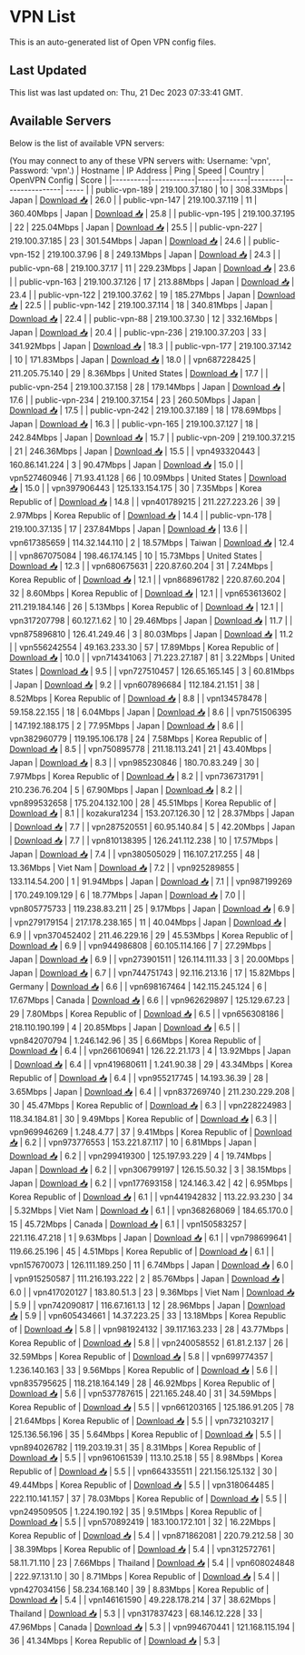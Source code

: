 # VPN List

This is an auto-generated list of Open VPN config files.

## Last Updated

This list was last updated on: Thu, 21 Dec 2023 07:33:41 GMT.

## Available Servers

Below is the list of available VPN servers:

(You may connect to any of these VPN servers with: Username: 'vpn', Password: 'vpn'.)
| Hostname | IP Address | Ping | Speed | Country | OpenVPN Config | Score |
|----------|------------|------|-------|---------|----------------| ----- |
| public-vpn-189 | 219.100.37.180 | 10 | 308.33Mbps | Japan | [Download 📥](./configs/server_0_JP.ovpn) | 26.0 |
| public-vpn-147 | 219.100.37.119 | 11 | 360.40Mbps | Japan | [Download 📥](./configs/server_1_JP.ovpn) | 25.8 |
| public-vpn-195 | 219.100.37.195 | 22 | 225.04Mbps | Japan | [Download 📥](./configs/server_2_JP.ovpn) | 25.5 |
| public-vpn-227 | 219.100.37.185 | 23 | 301.54Mbps | Japan | [Download 📥](./configs/server_3_JP.ovpn) | 24.6 |
| public-vpn-152 | 219.100.37.96 | 8 | 249.13Mbps | Japan | [Download 📥](./configs/server_4_JP.ovpn) | 24.3 |
| public-vpn-68 | 219.100.37.17 | 11 | 229.23Mbps | Japan | [Download 📥](./configs/server_5_JP.ovpn) | 23.6 |
| public-vpn-163 | 219.100.37.126 | 17 | 213.88Mbps | Japan | [Download 📥](./configs/server_6_JP.ovpn) | 23.4 |
| public-vpn-122 | 219.100.37.62 | 19 | 185.27Mbps | Japan | [Download 📥](./configs/server_7_JP.ovpn) | 22.5 |
| public-vpn-142 | 219.100.37.114 | 18 | 340.81Mbps | Japan | [Download 📥](./configs/server_8_JP.ovpn) | 22.4 |
| public-vpn-88 | 219.100.37.30 | 12 | 332.16Mbps | Japan | [Download 📥](./configs/server_9_JP.ovpn) | 20.4 |
| public-vpn-236 | 219.100.37.203 | 33 | 341.92Mbps | Japan | [Download 📥](./configs/server_10_JP.ovpn) | 18.3 |
| public-vpn-177 | 219.100.37.142 | 10 | 171.83Mbps | Japan | [Download 📥](./configs/server_11_JP.ovpn) | 18.0 |
| vpn687228425 | 211.205.75.140 | 29 | 8.36Mbps | United States | [Download 📥](./configs/server_12_US.ovpn) | 17.7 |
| public-vpn-254 | 219.100.37.158 | 28 | 179.14Mbps | Japan | [Download 📥](./configs/server_13_JP.ovpn) | 17.6 |
| public-vpn-234 | 219.100.37.154 | 23 | 260.50Mbps | Japan | [Download 📥](./configs/server_14_JP.ovpn) | 17.5 |
| public-vpn-242 | 219.100.37.189 | 18 | 178.69Mbps | Japan | [Download 📥](./configs/server_15_JP.ovpn) | 16.3 |
| public-vpn-165 | 219.100.37.127 | 18 | 242.84Mbps | Japan | [Download 📥](./configs/server_16_JP.ovpn) | 15.7 |
| public-vpn-209 | 219.100.37.215 | 21 | 246.36Mbps | Japan | [Download 📥](./configs/server_17_JP.ovpn) | 15.5 |
| vpn493320443 | 160.86.141.224 | 3 | 90.47Mbps | Japan | [Download 📥](./configs/server_18_JP.ovpn) | 15.0 |
| vpn527460946 | 71.93.41.128 | 66 | 10.09Mbps | United States | [Download 📥](./configs/server_19_US.ovpn) | 15.0 |
| vpn397906443 | 125.133.154.175 | 30 | 7.35Mbps | Korea Republic of | [Download 📥](./configs/server_20_KR.ovpn) | 14.8 |
| vpn401789215 | 211.227.223.26 | 39 | 2.97Mbps | Korea Republic of | [Download 📥](./configs/server_21_KR.ovpn) | 14.4 |
| public-vpn-178 | 219.100.37.135 | 17 | 237.84Mbps | Japan | [Download 📥](./configs/server_22_JP.ovpn) | 13.6 |
| vpn617385659 | 114.32.144.110 | 2 | 18.57Mbps | Taiwan | [Download 📥](./configs/server_23_TW.ovpn) | 12.4 |
| vpn867075084 | 198.46.174.145 | 10 | 15.73Mbps | United States | [Download 📥](./configs/server_24_US.ovpn) | 12.3 |
| vpn680675631 | 220.87.60.204 | 31 | 7.24Mbps | Korea Republic of | [Download 📥](./configs/server_25_KR.ovpn) | 12.1 |
| vpn868961782 | 220.87.60.204 | 32 | 8.60Mbps | Korea Republic of | [Download 📥](./configs/server_26_KR.ovpn) | 12.1 |
| vpn653613602 | 211.219.184.146 | 26 | 5.13Mbps | Korea Republic of | [Download 📥](./configs/server_27_KR.ovpn) | 12.1 |
| vpn317207798 | 60.127.1.62 | 10 | 29.46Mbps | Japan | [Download 📥](./configs/server_28_JP.ovpn) | 11.7 |
| vpn875896810 | 126.41.249.46 | 3 | 80.03Mbps | Japan | [Download 📥](./configs/server_29_JP.ovpn) | 11.2 |
| vpn556242554 | 49.163.233.30 | 57 | 17.89Mbps | Korea Republic of | [Download 📥](./configs/server_30_KR.ovpn) | 10.0 |
| vpn714341063 | 71.223.27.187 | 81 | 3.22Mbps | United States | [Download 📥](./configs/server_31_US.ovpn) | 9.5 |
| vpn727510457 | 126.65.165.145 | 3 | 60.81Mbps | Japan | [Download 📥](./configs/server_32_JP.ovpn) | 9.2 |
| vpn607896684 | 112.184.21.151 | 38 | 8.52Mbps | Korea Republic of | [Download 📥](./configs/server_33_KR.ovpn) | 8.8 |
| vpn134578478 | 59.158.22.155 | 18 | 6.04Mbps | Japan | [Download 📥](./configs/server_34_JP.ovpn) | 8.6 |
| vpn751506395 | 147.192.188.175 | 2 | 77.95Mbps | Japan | [Download 📥](./configs/server_35_JP.ovpn) | 8.6 |
| vpn382960779 | 119.195.106.178 | 24 | 7.58Mbps | Korea Republic of | [Download 📥](./configs/server_36_KR.ovpn) | 8.5 |
| vpn750895778 | 211.18.113.241 | 21 | 43.40Mbps | Japan | [Download 📥](./configs/server_37_JP.ovpn) | 8.3 |
| vpn985230846 | 180.70.83.249 | 30 | 7.97Mbps | Korea Republic of | [Download 📥](./configs/server_38_KR.ovpn) | 8.2 |
| vpn736731791 | 210.236.76.204 | 5 | 67.90Mbps | Japan | [Download 📥](./configs/server_39_JP.ovpn) | 8.2 |
| vpn899532658 | 175.204.132.100 | 28 | 45.51Mbps | Korea Republic of | [Download 📥](./configs/server_40_KR.ovpn) | 8.1 |
| kozakura1234 | 153.207.126.30 | 12 | 28.37Mbps | Japan | [Download 📥](./configs/server_41_JP.ovpn) | 7.7 |
| vpn287520551 | 60.95.140.84 | 5 | 42.20Mbps | Japan | [Download 📥](./configs/server_42_JP.ovpn) | 7.7 |
| vpn810138395 | 126.241.112.238 | 10 | 17.57Mbps | Japan | [Download 📥](./configs/server_43_JP.ovpn) | 7.4 |
| vpn380505029 | 116.107.217.255 | 48 | 13.36Mbps | Viet Nam | [Download 📥](./configs/server_44_VN.ovpn) | 7.2 |
| vpn925289855 | 133.114.54.200 | 1 | 91.94Mbps | Japan | [Download 📥](./configs/server_45_JP.ovpn) | 7.1 |
| vpn987199269 | 170.249.109.129 | 6 | 18.77Mbps | Japan | [Download 📥](./configs/server_46_JP.ovpn) | 7.0 |
| vpn805775733 | 119.238.83.211 | 25 | 9.17Mbps | Japan | [Download 📥](./configs/server_47_JP.ovpn) | 6.9 |
| vpn279179154 | 217.178.238.165 | 11 | 40.04Mbps | Japan | [Download 📥](./configs/server_48_JP.ovpn) | 6.9 |
| vpn370452402 | 211.46.229.16 | 29 | 45.53Mbps | Korea Republic of | [Download 📥](./configs/server_49_KR.ovpn) | 6.9 |
| vpn944986808 | 60.105.114.166 | 7 | 27.29Mbps | Japan | [Download 📥](./configs/server_50_JP.ovpn) | 6.9 |
| vpn273901511 | 126.114.111.33 | 3 | 20.00Mbps | Japan | [Download 📥](./configs/server_51_JP.ovpn) | 6.7 |
| vpn744751743 | 92.116.213.16 | 17 | 15.82Mbps | Germany | [Download 📥](./configs/server_52_DE.ovpn) | 6.6 |
| vpn698167464 | 142.115.245.124 | 6 | 17.67Mbps | Canada | [Download 📥](./configs/server_53_CA.ovpn) | 6.6 |
| vpn962629897 | 125.129.67.23 | 29 | 7.80Mbps | Korea Republic of | [Download 📥](./configs/server_54_KR.ovpn) | 6.5 |
| vpn656308186 | 218.110.190.199 | 4 | 20.85Mbps | Japan | [Download 📥](./configs/server_55_JP.ovpn) | 6.5 |
| vpn842070794 | 1.246.142.96 | 35 | 6.66Mbps | Korea Republic of | [Download 📥](./configs/server_56_KR.ovpn) | 6.4 |
| vpn266106941 | 126.22.21.173 | 4 | 13.92Mbps | Japan | [Download 📥](./configs/server_57_JP.ovpn) | 6.4 |
| vpn419680611 | 1.241.90.38 | 29 | 43.34Mbps | Korea Republic of | [Download 📥](./configs/server_58_KR.ovpn) | 6.4 |
| vpn955217745 | 14.193.36.39 | 28 | 3.65Mbps | Japan | [Download 📥](./configs/server_59_JP.ovpn) | 6.4 |
| vpn837269740 | 211.230.229.208 | 30 | 45.47Mbps | Korea Republic of | [Download 📥](./configs/server_60_KR.ovpn) | 6.3 |
| vpn228224983 | 118.34.184.81 | 30 | 9.49Mbps | Korea Republic of | [Download 📥](./configs/server_61_KR.ovpn) | 6.3 |
| vpn969946269 | 1.248.4.77 | 37 | 9.41Mbps | Korea Republic of | [Download 📥](./configs/server_62_KR.ovpn) | 6.2 |
| vpn973776553 | 153.221.87.117 | 10 | 6.81Mbps | Japan | [Download 📥](./configs/server_63_JP.ovpn) | 6.2 |
| vpn299419300 | 125.197.93.229 | 4 | 19.74Mbps | Japan | [Download 📥](./configs/server_64_JP.ovpn) | 6.2 |
| vpn306799197 | 126.15.50.32 | 3 | 38.15Mbps | Japan | [Download 📥](./configs/server_65_JP.ovpn) | 6.2 |
| vpn177693158 | 124.146.3.42 | 42 | 6.95Mbps | Korea Republic of | [Download 📥](./configs/server_66_KR.ovpn) | 6.1 |
| vpn441942832 | 113.22.93.230 | 34 | 5.32Mbps | Viet Nam | [Download 📥](./configs/server_67_VN.ovpn) | 6.1 |
| vpn368268069 | 184.65.170.0 | 15 | 45.72Mbps | Canada | [Download 📥](./configs/server_68_CA.ovpn) | 6.1 |
| vpn150583257 | 221.116.47.218 | 1 | 9.63Mbps | Japan | [Download 📥](./configs/server_69_JP.ovpn) | 6.1 |
| vpn798699641 | 119.66.25.196 | 45 | 4.51Mbps | Korea Republic of | [Download 📥](./configs/server_70_KR.ovpn) | 6.1 |
| vpn157670073 | 126.111.189.250 | 11 | 6.74Mbps | Japan | [Download 📥](./configs/server_71_JP.ovpn) | 6.0 |
| vpn915250587 | 111.216.193.222 | 2 | 85.76Mbps | Japan | [Download 📥](./configs/server_72_JP.ovpn) | 6.0 |
| vpn417020127 | 183.80.51.3 | 23 | 9.36Mbps | Viet Nam | [Download 📥](./configs/server_73_VN.ovpn) | 5.9 |
| vpn742090817 | 116.67.161.13 | 12 | 28.96Mbps | Japan | [Download 📥](./configs/server_74_JP.ovpn) | 5.9 |
| vpn605434661 | 14.37.223.25 | 33 | 13.18Mbps | Korea Republic of | [Download 📥](./configs/server_75_KR.ovpn) | 5.8 |
| vpn981924132 | 39.117.163.233 | 28 | 43.77Mbps | Korea Republic of | [Download 📥](./configs/server_76_KR.ovpn) | 5.8 |
| vpn240058552 | 61.81.2.137 | 26 | 32.59Mbps | Korea Republic of | [Download 📥](./configs/server_77_KR.ovpn) | 5.8 |
| vpn699774357 | 1.236.140.163 | 33 | 9.56Mbps | Korea Republic of | [Download 📥](./configs/server_78_KR.ovpn) | 5.6 |
| vpn835795625 | 118.218.164.149 | 28 | 46.92Mbps | Korea Republic of | [Download 📥](./configs/server_79_KR.ovpn) | 5.6 |
| vpn537787615 | 221.165.248.40 | 31 | 34.59Mbps | Korea Republic of | [Download 📥](./configs/server_80_KR.ovpn) | 5.5 |
| vpn661203165 | 125.186.91.205 | 78 | 21.64Mbps | Korea Republic of | [Download 📥](./configs/server_81_KR.ovpn) | 5.5 |
| vpn732103217 | 125.136.56.196 | 35 | 5.64Mbps | Korea Republic of | [Download 📥](./configs/server_82_KR.ovpn) | 5.5 |
| vpn894026782 | 119.203.19.31 | 35 | 8.31Mbps | Korea Republic of | [Download 📥](./configs/server_83_KR.ovpn) | 5.5 |
| vpn961061539 | 113.10.25.18 | 55 | 8.98Mbps | Korea Republic of | [Download 📥](./configs/server_84_KR.ovpn) | 5.5 |
| vpn664335511 | 221.156.125.132 | 30 | 49.44Mbps | Korea Republic of | [Download 📥](./configs/server_85_KR.ovpn) | 5.5 |
| vpn318064485 | 222.110.141.157 | 37 | 78.03Mbps | Korea Republic of | [Download 📥](./configs/server_86_KR.ovpn) | 5.5 |
| vpn249509505 | 1.224.190.192 | 35 | 9.51Mbps | Korea Republic of | [Download 📥](./configs/server_87_KR.ovpn) | 5.5 |
| vpn570892419 | 183.100.172.101 | 32 | 16.22Mbps | Korea Republic of | [Download 📥](./configs/server_88_KR.ovpn) | 5.4 |
| vpn871862081 | 220.79.212.58 | 30 | 38.39Mbps | Korea Republic of | [Download 📥](./configs/server_89_KR.ovpn) | 5.4 |
| vpn312572761 | 58.11.71.110 | 23 | 7.66Mbps | Thailand | [Download 📥](./configs/server_90_TH.ovpn) | 5.4 |
| vpn608024848 | 222.97.131.10 | 30 | 8.71Mbps | Korea Republic of | [Download 📥](./configs/server_91_KR.ovpn) | 5.4 |
| vpn427034156 | 58.234.168.140 | 39 | 8.83Mbps | Korea Republic of | [Download 📥](./configs/server_92_KR.ovpn) | 5.4 |
| vpn146161590 | 49.228.178.214 | 37 | 38.62Mbps | Thailand | [Download 📥](./configs/server_93_TH.ovpn) | 5.3 |
| vpn317837423 | 68.146.12.228 | 33 | 47.96Mbps | Canada | [Download 📥](./configs/server_94_CA.ovpn) | 5.3 |
| vpn994670441 | 121.168.115.194 | 36 | 41.34Mbps | Korea Republic of | [Download 📥](./configs/server_95_KR.ovpn) | 5.3 |
